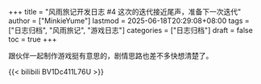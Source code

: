 +++
title = "风雨旅记开发日志 #4 这次的迭代接近尾声，准备下一次迭代"
author = ["MinkieYume"]
lastmod = 2025-06-18T20:29:08+08:00
tags = ["日志归档", "风雨旅记", "游戏日志"]
categories = ["日志归档"]
draft = false
toc = true
+++

跟伙伴一起制作游戏挺有意思的，剧情思路也差不多快想清楚了。

{{< bilibili BV1Dc411L76U >}}
